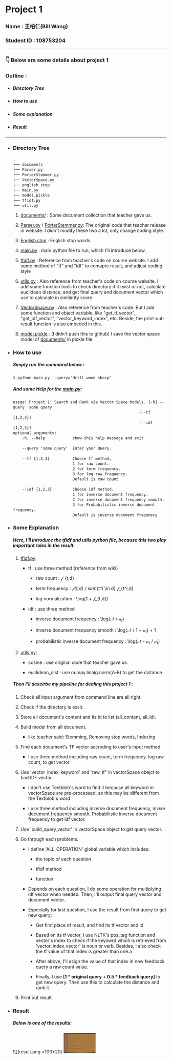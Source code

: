 # Project 1

### Name : 王柏仁(Bill Wang)
### Student ID : 108753204

---

### 👇 Below are some details about project 1

### Outline :

- ##### Directory Tree
- ##### How to use
- ##### Some explanation
- ##### Result

---

- ### Directory Tree
    
    ```
    .
    ├── documents
    ├── Parser.py
    ├── PorterStemmer.py
    ├── VectorSpace.py
    ├── english.stop
    ├── main.py
    ├── model.pickle
    ├── tfidf.py
    └── util.py
    ```

    1. [documents/](documents/) : Some document collection that teacher gave us.
    
    2. [Parser.py](Parser.py) / [PorterStemmer.py](PorterStemmer.py): The original code that teacher release in website. I didn't modify these two a lot, only change coding style.
    
    3. [English.stop](English.stop) : English stop words.
    
    4. [main.py](main.py) : main python file to run, which I'll introduce below.
    
    5. [tfidf.py](tfidf.py) : Reference from teacher's code on course website. I add some method of "tf" and "idf" to comapre result, and adjust coding style
    
    6. [utils.py](utils.py) : Also reference from teacher's code on course website. I add some function tools to check directory if it exist or not, calculate euclidean distance, and get final query and document vector which use to calculate in similarity score.
    
    7. [VectorSpace.py](VectorSpace.py) : Also reference from teacher's code.
       But I add some function and object variable, like "get_tf_vector", "get_idf_vector", "vector_keyword_index", etc. Beside, the print-out-result function is also embeded in this.
    
    8. [model.pickle](model.pickle) : (I didn't push this to github) I save the vector space model of [documents/](documents/) in pickle file

- ### How to use

    ##### Simply run the command below :
    ```
    $ python main.py --query="drill wood sharp"
    ```
    
    ##### And some __Help__ for the [main.py](main.py):
    ```
    usage: Project 1: Search and Rank via Vector Space Models. [-h] --query 'some query'
                                                           [--tf {1,2,3}]
                                                           [--idf {1,2,3}]
    optional arguments:
        -h, --help            show this help message and exit
        
        --query 'some query'  Enter your Query.
        
        --tf {1,2,3}          Choose tf method,
                              1 for raw count.
                              2 for term frequency.
                              3 for log raw frequency.
                              Default is raw count
        
        --idf {1,2,3}         Choose idf method.
                              1 for inverse document frequency.
                              2 for inverse document frequency smooth.
                              3 for Probabilistic inverse document frequency.
                              Default is inverse document frequnecy
    ```

- ### Some Explanation

    ##### Here, I'll introduce the tfidf and utils python file, because this two play important roles in the result.

    1. [tfidf.py](tfidf.py):

        - tf : use three method (reference from wiki)

            - raw count : $\mathcal{f}$_{t,d}

            - term frequency : $\mathcal{f}$_{t,d} / sum_{t^i \in d} $\mathcal{f}$_{t^i,d}

            - log normalization	: \log(1 + $\mathcal{f}$_{t,d})

        - idf : use three method

            - inverse document frequency : \log($\mathcal{N}$ / $\mathcal{n}_{t}$)

            - inverse document frequency smooth	: \log($\mathcal{N}$ / 1 + $\mathcal{n}_{t}$) + 1

            - probabilistic inverse document frequency : \log($\mathcal{N}$ - $\mathcal{n}_{t}$ / $\mathcal{n}_{t}$)

    2. [utils.py](utils.py):

        - cosine : use original code that teacher gave us.

        - euclidean_dist : use numpy.linalg.norm(A-B) to get the distance

    ##### Then I'll descirbe my pipeline for dealing this project 1 :

    1. Check all input argument from command line are all right.

    2. Check if the directory is exsit.

    3. Store all document's content and its id to list (all_content, all_id).

    4. Build model from all document.

        - like teacher said: Stemming, Removing stop words, Indexing.

    5. Find each document's TF vector accroding to user's input method.

        - I use three method including raw count, term frequency, log raw count, to get vector

    6. Use 'vector_index_keyword' and 'raw_tf" in vectorSpace obejct to find IDF vector .

        - I don't use Textblob's word to find it because all keyword in vectorSpace are pre-processed, so this may be different from the Textblob's word

        - I use three method including inverse document frequency, invser  document frequency smooth, Probabilistic inverse document frequency to get idf vector.

    7. Use 'build_query_vector' in vectorSpace object to get query vector.

    8. Go through each problems.

        - I define 'ALL_OPERATION' global variable which includes:
            
            - the topic of each question

            - tfidf method

            - function

        - Depends on each question, I do some operation for multiplying idf vector when needed. Then, I'll output final query vector and document vector.

        - Especially for last question, I use the result from first query to get
          new query:

            - Get first place of result, and find its tf vector and id

            - Based on its tf vector, I use NLTK's pos_tag function and vector's index to check if the keyowrd which is retrieved from 'vector_index_vector' is noun or verb. Besides, I also check the tf value of that index is greater than one.a

            - After above, I'll asign the value of that index in new feedback query a raw count value.

            - Finally, I use __[1 * original query + 0.5 * feedback query]__ to get new query. Then use this to calculate the distance and rank it.

    9. Print out result.

- ### Result
    
    ##### Below is one of the results:
    
    ![](result.png =100*20)
    <img src="result.png" width="100">
